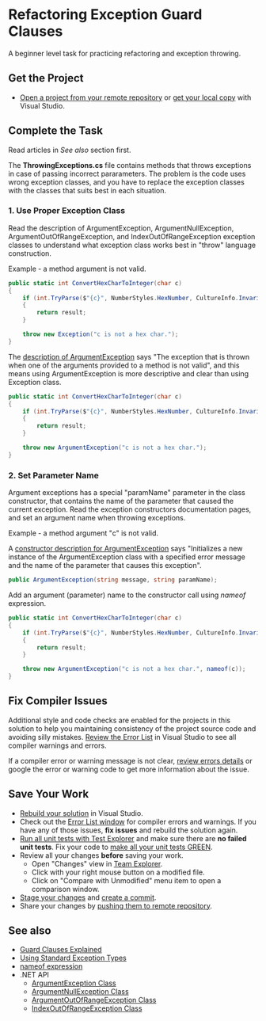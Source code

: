 # Refactoring Exception Guard Clauses 

A beginner level task for practicing refactoring and exception throwing.


## Get the Project

* [Open a project from your remote repository](https://docs.microsoft.com/en-us/visualstudio/get-started/tutorial-open-project-from-repo) or [get your local copy](https://docs.microsoft.com/en-us/azure/devops/repos/git/clone#clone-from-another-git-provider) with Visual Studio.


## Complete the Task

Read articles in *See also* section first.

The **ThrowingExceptions.cs**  file contains methods that throws exceptions in case of passing incorrect pararameters. The problem is the code uses wrong exception classes, and you have to replace the exception classes with the classes that suits best in each situation.

### 1. Use Proper Exception Class

Read the description of ArgumentException, ArgumentNullException, ArgumentOutOfRangeException, and IndexOutOfRangeException exception classes to understand what exception class works best in "throw" language construction.

Example - a method argument is not valid.

```cs
public static int ConvertHexCharToInteger(char c)
{
    if (int.TryParse($"{c}", NumberStyles.HexNumber, CultureInfo.InvariantCulture, out int result))
    {
        return result;
    }

    throw new Exception("c is not a hex char.");
}
```

The [description of ArgumentException](https://docs.microsoft.com/en-us/dotnet/api/system.argumentexception) says "The exception that is thrown when one of the arguments provided to a method is not valid", and this means using ArgumentException is more descriptive and clear than using Exception class.

```cs
public static int ConvertHexCharToInteger(char c)
{
    if (int.TryParse($"{c}", NumberStyles.HexNumber, CultureInfo.InvariantCulture, out int result))
    {
        return result;
    }

    throw new ArgumentException("c is not a hex char.");
}
```

### 2. Set Parameter Name

Argument exceptions has a special "paramName" parameter in the class constructor, that contains the name of the parameter that caused the current exception. Read the exception constructors documentation pages, and set an argument name when throwing exceptions.

Example - a method argument "c" is not valid.

A [constructor description for ArgumentException](https://docs.microsoft.com/en-us/dotnet/api/system.argumentexception.-ctor?view=net-5.0#System_ArgumentException__ctor_System_String_System_String_) says "Initializes a new instance of the ArgumentException class with a specified error message and the name of the parameter that causes this exception".

```cs
public ArgumentException(string message, string paramName);
```

Add an argument (parameter) name to the constructor call using _nameof_ expression.

```cs
public static int ConvertHexCharToInteger(char c)
{
    if (int.TryParse($"{c}", NumberStyles.HexNumber, CultureInfo.InvariantCulture, out int result))
    {
        return result;
    }

    throw new ArgumentException("c is not a hex char.", nameof(c));
}
```


## Fix Compiler Issues

Additional style and code checks are enabled for the projects in this solution to help you maintaining consistency of the project source code and avoiding silly mistakes. [Review the Error List](https://docs.microsoft.com/en-us/visualstudio/ide/find-and-fix-code-errors#review-the-error-list) in Visual Studio to see all compiler warnings and errors.

If a compiler error or warning message is not clear, [review errors details](https://docs.microsoft.com/en-us/visualstudio/ide/find-and-fix-code-errors#review-errors-in-detail) or google the error or warning code to get more information about the issue.


## Save Your Work

* [Rebuild your solution](https://docs.microsoft.com/en-us/visualstudio/ide/building-and-cleaning-projects-and-solutions-in-visual-studio) in Visual Studio.
* Check out the [Error List window](https://docs.microsoft.com/en-us/visualstudio/ide/reference/error-list-window) for compiler errors and warnings. If you have any of those issues, **fix issues** and rebuild the solution again.
* [Run all unit tests with Test Explorer](https://docs.microsoft.com/en-us/visualstudio/test/run-unit-tests-with-test-explorer) and make sure there are **no failed unit tests**. Fix your code to [make all your unit tests GREEN](https://stackoverflow.com/questions/276813/what-is-red-green-testing).
* Review all your changes **before** saving your work.
    * Open "Changes" view in [Team Explorer](https://docs.microsoft.com/en-us/visualstudio/ide/reference/team-explorer-reference).
    * Click with your right mouse button on a modified file.
    * Click on "Compare with Unmodified" menu item to open a comparison window.
* [Stage your changes](https://docs.microsoft.com/en-us/azure/devops/repos/git/commits#stage-your-changes) and [create a commit](https://docs.microsoft.com/en-us/azure/devops/repos/git/commits#create-a-commit).
* Share your changes by [pushing them to remote repository](https://docs.microsoft.com/en-us/azure/devops/repos/git/pushing).


## See also

* [Guard Clauses Explained](https://medium.com/@maximegel/what-are-guard-clauses-and-how-to-use-them-350c8f1b6fd2)
* [Using Standard Exception Types](https://docs.microsoft.com/en-us/dotnet/standard/design-guidelines/using-standard-exception-types)
* [nameof expression](https://docs.microsoft.com/en-us/dotnet/csharp/language-reference/operators/nameof)
* .NET API
  * [ArgumentException Class](https://docs.microsoft.com/en-us/dotnet/api/system.argumentexception)
  * [ArgumentNullException Class](https://docs.microsoft.com/en-us/dotnet/api/system.argumentnullexception)
  * [ArgumentOutOfRangeException Class](https://docs.microsoft.com/en-us/dotnet/api/system.argumentoutofrangeexception)
  * [IndexOutOfRangeException Class](https://docs.microsoft.com/en-us/dotnet/api/system.indexoutofrangeexception)
